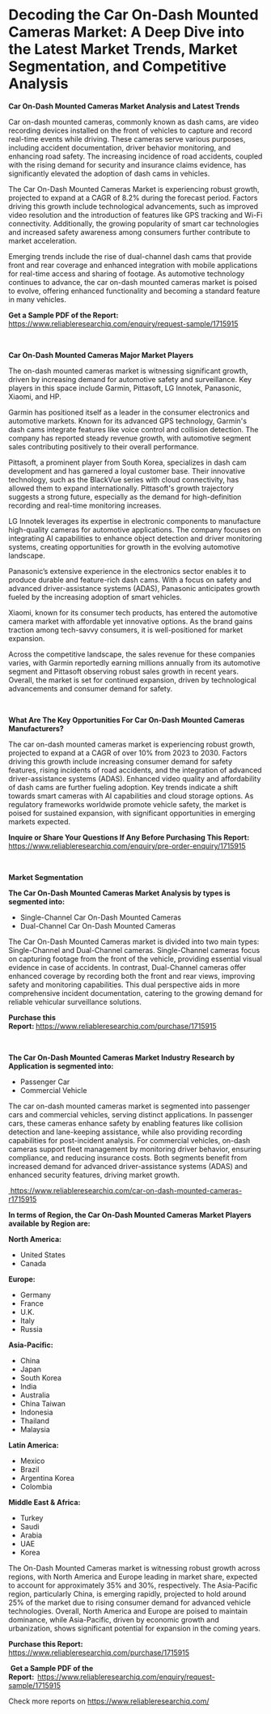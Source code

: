 <p><h1>Decoding the Car On-Dash Mounted Cameras Market: A Deep Dive into the Latest Market Trends, Market Segmentation, and Competitive Analysis</h1></p><p><strong>Car On-Dash Mounted Cameras Market Analysis and Latest Trends</strong></p>
<p><p>Car on-dash mounted cameras, commonly known as dash cams, are video recording devices installed on the front of vehicles to capture and record real-time events while driving. These cameras serve various purposes, including accident documentation, driver behavior monitoring, and enhancing road safety. The increasing incidence of road accidents, coupled with the rising demand for security and insurance claims evidence, has significantly elevated the adoption of dash cams in vehicles.</p><p>The Car On-Dash Mounted Cameras Market is experiencing robust growth, projected to expand at a CAGR of 8.2% during the forecast period. Factors driving this growth include technological advancements, such as improved video resolution and the introduction of features like GPS tracking and Wi-Fi connectivity. Additionally, the growing popularity of smart car technologies and increased safety awareness among consumers further contribute to market acceleration.</p><p>Emerging trends include the rise of dual-channel dash cams that provide front and rear coverage and enhanced integration with mobile applications for real-time access and sharing of footage. As automotive technology continues to advance, the car on-dash mounted cameras market is poised to evolve, offering enhanced functionality and becoming a standard feature in many vehicles.</p></p>
<p><strong>Get a Sample PDF of the Report:&nbsp;</strong> <a href="https://www.reliableresearchiq.com/enquiry/request-sample/1715915?utm_campaign=1082&utm_medium=2&utm_source=Github&utm_content=ia&utm_term=12012025&utm_id=car-on-dash-mounted-cameras">https://www.reliableresearchiq.com/enquiry/request-sample/1715915</a></p>
<p>&nbsp;</p>
<p><strong>Car On-Dash Mounted Cameras Major Market Players</strong></p>
<p><p>The on-dash mounted cameras market is witnessing significant growth, driven by increasing demand for automotive safety and surveillance. Key players in this space include Garmin, Pittasoft, LG Innotek, Panasonic, Xiaomi, and HP.</p><p>Garmin has positioned itself as a leader in the consumer electronics and automotive markets. Known for its advanced GPS technology, Garmin's dash cams integrate features like voice control and collision detection. The company has reported steady revenue growth, with automotive segment sales contributing positively to their overall performance. </p><p>Pittasoft, a prominent player from South Korea, specializes in dash cam development and has garnered a loyal customer base. Their innovative technology, such as the BlackVue series with cloud connectivity, has allowed them to expand internationally. Pittasoft's growth trajectory suggests a strong future, especially as the demand for high-definition recording and real-time monitoring increases.</p><p>LG Innotek leverages its expertise in electronic components to manufacture high-quality cameras for automotive applications. The company focuses on integrating AI capabilities to enhance object detection and driver monitoring systems, creating opportunities for growth in the evolving automotive landscape.</p><p>Panasonic’s extensive experience in the electronics sector enables it to produce durable and feature-rich dash cams. With a focus on safety and advanced driver-assistance systems (ADAS), Panasonic anticipates growth fueled by the increasing adoption of smart vehicles.</p><p>Xiaomi, known for its consumer tech products, has entered the automotive camera market with affordable yet innovative options. As the brand gains traction among tech-savvy consumers, it is well-positioned for market expansion.</p><p>Across the competitive landscape, the sales revenue for these companies varies, with Garmin reportedly earning millions annually from its automotive segment and Pittasoft observing robust sales growth in recent years. Overall, the market is set for continued expansion, driven by technological advancements and consumer demand for safety.</p></p>
<p>&nbsp;</p>
<p><strong>What Are The Key Opportunities For Car On-Dash Mounted Cameras Manufacturers?</strong></p>
<p><p>The car on-dash mounted cameras market is experiencing robust growth, projected to expand at a CAGR of over 10% from 2023 to 2030. Factors driving this growth include increasing consumer demand for safety features, rising incidents of road accidents, and the integration of advanced driver-assistance systems (ADAS). Enhanced video quality and affordability of dash cams are further fueling adoption. Key trends indicate a shift towards smart cameras with AI capabilities and cloud storage options. As regulatory frameworks worldwide promote vehicle safety, the market is poised for sustained expansion, with significant opportunities in emerging markets expected.</p></p>
<p><strong>Inquire or Share Your Questions If Any Before Purchasing This Report:</strong> <a href="https://www.reliableresearchiq.com/enquiry/pre-order-enquiry/1715915?utm_campaign=1082&utm_medium=2&utm_source=Github&utm_content=ia&utm_term=12012025&utm_id=car-on-dash-mounted-cameras">https://www.reliableresearchiq.com/enquiry/pre-order-enquiry/1715915</a></p>
<p>&nbsp;</p>
<p><strong>Market Segmentation</strong></p>
<p><strong>The Car On-Dash Mounted Cameras Market Analysis by types is segmented into:</strong></p>
<p><ul><li>Single-Channel Car On-Dash Mounted Cameras</li><li>Dual-Channel Car On-Dash Mounted Cameras</li></ul></p>
<p><p>The Car On-Dash Mounted Cameras market is divided into two main types: Single-Channel and Dual-Channel cameras. Single-Channel cameras focus on capturing footage from the front of the vehicle, providing essential visual evidence in case of accidents. In contrast, Dual-Channel cameras offer enhanced coverage by recording both the front and rear views, improving safety and monitoring capabilities. This dual perspective aids in more comprehensive incident documentation, catering to the growing demand for reliable vehicular surveillance solutions.</p></p>
<p><strong>Purchase this Report:&nbsp;</strong><a href="https://www.reliableresearchiq.com/purchase/1715915?utm_campaign=1082&utm_medium=2&utm_source=Github&utm_content=ia&utm_term=12012025&utm_id=car-on-dash-mounted-cameras">https://www.reliableresearchiq.com/purchase/1715915</a></p>
<p>&nbsp;</p>
<p><strong>The Car On-Dash Mounted Cameras Market Industry Research by Application is segmented into:</strong></p>
<p><ul><li>Passenger Car</li><li>Commercial Vehicle</li></ul></p>
<p><p>The car on-dash mounted cameras market is segmented into passenger cars and commercial vehicles, serving distinct applications. In passenger cars, these cameras enhance safety by enabling features like collision detection and lane-keeping assistance, while also providing recording capabilities for post-incident analysis. For commercial vehicles, on-dash cameras support fleet management by monitoring driver behavior, ensuring compliance, and reducing insurance costs. Both segments benefit from increased demand for advanced driver-assistance systems (ADAS) and enhanced security features, driving market growth.</p></p>
<p><a href="https://www.reliableresearchiq.com/car-on-dash-mounted-cameras-r1715915?utm_campaign=1082&utm_medium=2&utm_source=Github&utm_content=ia&utm_term=12012025&utm_id=car-on-dash-mounted-cameras">&nbsp;https://www.reliableresearchiq.com/car-on-dash-mounted-cameras-r1715915</a></p>
<p><strong>In terms of Region, the Car On-Dash Mounted Cameras Market Players available by Region are:</strong></p>
<p>
    <p> <strong> North America: </strong>
        <ul>
            <li>United States</li>
            <li>Canada</li>
        </ul>
        </p> 
    <p> <strong> Europe: </strong>
        <ul>
            <li>Germany</li>
            <li>France</li>
            <li>U.K.</li>
            <li>Italy</li>
            <li>Russia</li>
        </ul>
        </p> 
    <p> <strong> Asia-Pacific: </strong>
        <ul>
            <li>China</li>
            <li>Japan</li>
            <li>South Korea</li>
            <li>India</li>
            <li>Australia</li>
            <li>China Taiwan</li>
            <li>Indonesia</li>
            <li>Thailand</li>
            <li>Malaysia</li>
        </ul>
        </p> 
    <p> <strong> Latin America: </strong>
        <ul>
            <li>Mexico</li>
            <li>Brazil</li>
            <li>Argentina Korea</li>
            <li>Colombia</li>
        </ul>
        </p> 
    <p> <strong> Middle East & Africa: </strong>
        <ul>
            <li>Turkey</li>
            <li>Saudi</li>
            <li>Arabia</li>
            <li>UAE</li>
            <li>Korea</li>
        </ul>
    </p>
    </p>
<p><p>The On-Dash Mounted Cameras market is witnessing robust growth across regions, with North America and Europe leading in market share, expected to account for approximately 35% and 30%, respectively. The Asia-Pacific region, particularly China, is emerging rapidly, projected to hold around 25% of the market due to rising consumer demand for advanced vehicle technologies. Overall, North America and Europe are poised to maintain dominance, while Asia-Pacific, driven by economic growth and urbanization, shows significant potential for expansion in the coming years.</p></p>
<p><strong>Purchase this Report: </strong><a href="https://www.reliableresearchiq.com/purchase/1715915?utm_campaign=1082&utm_medium=2&utm_source=Github&utm_content=ia&utm_term=12012025&utm_id=car-on-dash-mounted-cameras">https://www.reliableresearchiq.com/purchase/1715915</a></p>
<p>&nbsp;<strong>Get a Sample PDF of the Report:&nbsp;&nbsp;</strong><a href="https://www.reliableresearchiq.com/enquiry/request-sample/1715915?utm_campaign=1082&utm_medium=2&utm_source=Github&utm_content=ia&utm_term=12012025&utm_id=car-on-dash-mounted-cameras">https://www.reliableresearchiq.com/enquiry/request-sample/1715915</a></p>
<p><strong></strong></p>
<p>Check more reports on <a href="https://www.reliableresearchiq.com/?utm_campaign=1082&utm_medium=2&utm_source=Github&utm_content=ia&utm_term=12012025&utm_id=car-on-dash-mounted-cameras">https://www.reliableresearchiq.com/</a></p>